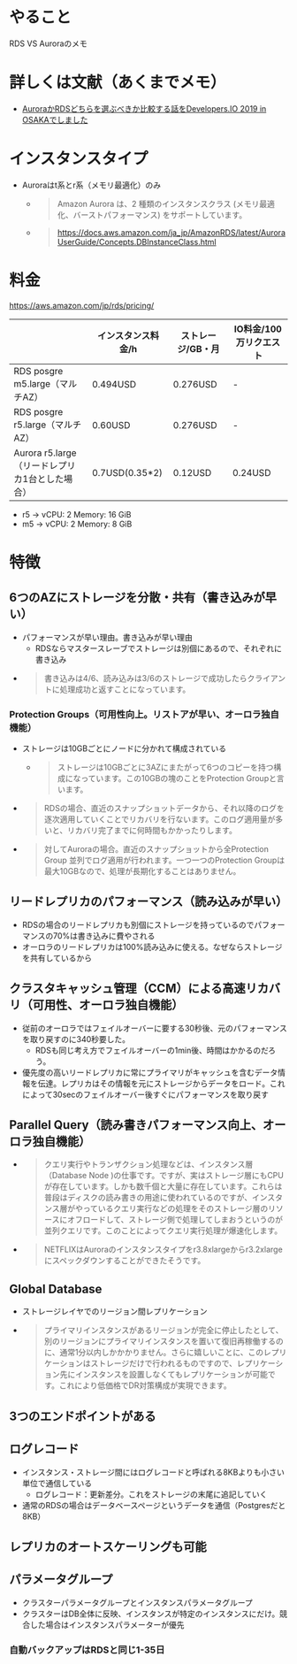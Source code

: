 # やること
RDS VS Auroraのメモ

# 詳しくは文献（あくまでメモ）
- [AuroraかRDSどちらを選ぶべきか比較する話をDevelopers.IO 2019 in OSAKAでしました](https://dev.classmethod.jp/articles/developers-io-2019-in-osaka-aurora-or-rds/#toc-9)

# インスタンスタイプ
- Auroraはt系とr系（メモリ最適化）のみ
  - > Amazon Aurora は、2 種類のインスタンスクラス (メモリ最適化、バーストパフォーマンス) をサポートしています。
  - >https://docs.aws.amazon.com/ja_jp/AmazonRDS/latest/AuroraUserGuide/Concepts.DBInstanceClass.html
  
# 料金
https://aws.amazon.com/jp/rds/pricing/

|  | インスタンス料金/h | ストレージ/GB・月 | IO料金/100万リクエスト |
----|---- |---- |---- 
| RDS posgre m5.large（マルチAZ） | 0.494USD |0.276USD | \- |
| RDS posgre r5.large（マルチAZ） | 0.60USD |0.276USD| \- |
| Aurora r5.large（リードレプリカ1台とした場合） | 0.7USD(0.35*2) | 0.12USD |0.24USD |

- r5 -> vCPU: 2 Memory: 16 GiB
- m5 -> vCPU: 2 Memory: 8 GiB

# 特徴
## 6つのAZにストレージを分散・共有（書き込みが早い）
- パフォーマンスが早い理由。書き込みが早い理由
  - RDSならマスタースレーブでストレージは別個にあるので、それぞれに書き込み
- >書き込みは4/6、読み込みは3/6のストレージで成功したらクライアントに処理成功と返すことになっています。

### Protection Groups（可用性向上。リストアが早い、オーロラ独自機能）
- ストレージは10GBごとにノードに分かれて構成されている
  - >ストレージは10GBごとに3AZにまたがって6つのコピーを持つ構成になっています。この10GBの塊のことをProtection Groupと言います。
- >RDSの場合、直近のスナップショットデータから、それ以降のログを逐次適用していくことでリカバリを行ないます。このログ適用量が多いと、リカバリ完了までに何時間もかかったりします。 
- >対してAuroraの場合。直近のスナップショットから全Protection Group 並列でログ適用が行われます。一つ一つのProtection Groupは最大10GBなので、処理が長期化することはありません。


## リードレプリカのパフォーマンス（読み込みが早い）
- RDSの場合のリードレプリカも別個にストレージを持っているのでパフォーマンスの70%は書き込みに費やされる
- オーロラのリードレプリカは100%読み込みに使える。なぜならストレージを共有しているから

## クラスタキャッシュ管理（CCM）による高速リカバリ（可用性、オーロラ独自機能）
- 従前のオーロラではフェイルオーバーに要する30秒後、元のパフォーマンスを取り戻すのに340秒要した。
  - RDSも同じ考え方でフェイルオーバーの1min後、時間はかかるのだろう。 
- 優先度の高いリードレプリカに常にプライマリがキャッシュを含むデータ情報を伝達。レプリカはその情報を元にストレージからデータをロード。これによって30secのフェイルオーバー後すぐにパフォーマンスを取り戻す

## Parallel Query（読み書きパフォーマンス向上、オーロラ独自機能）
- >クエリ実行やトランザクション処理などは、インスタンス層（Database Node )の仕事です。ですが、実はストレージ層にもCPUが存在しています。しかも数千個と大量に存在しています。これらは普段はディスクの読み書きの用途に使われているのですが、インスタンス層がやっているクエリ実行などの処理をそのストレージ層のリソースにオフロードして、ストレージ側で処理してしまおうというのが並列クエリです。このことによってクエリ実行処理が爆速化します。
- >NETFLIXはAuroraのインスタンスタイプをr3.8xlargeからr3.2xlargeにスペックダウンすることができたそうです。

## Global Database
- ストレージレイヤでのリージョン間レプリケーション
- >プライマリインスタンスがあるリージョンが完全に停止したとして、別のリージョンにプライマリインスタンスを置いて復旧再稼働するのに、通常1分以内しかかかりません。さらに嬉しいことに、このレプリケーションはストレージだけで行われるものですので、レプリケーション先にインスタンスを設置しなくてもレプリケーションが可能です。これにより低価格でDR対策構成が実現できます。

## 3つのエンドポイントがある
## ログレコード
- インスタンス・ストレージ間にはログレコードと呼ばれる8KBよりも小さい単位で通信している
  - ログレコード：更新差分。これをストレージの末尾に追記していく
- 通常のRDSの場合はデータベースページというデータを通信（Postgresだと8KB）

## レプリカのオートスケーリングも可能


## パラメータグループ
- クラスターパラメータグループとインスタンスパラメータグループ
- クラスターはDB全体に反映、インスタンスが特定のインスタンスにだけ。競合した場合はインスタンスパラメーターが優先

### 自動バックアップはRDSと同じ1-35日
